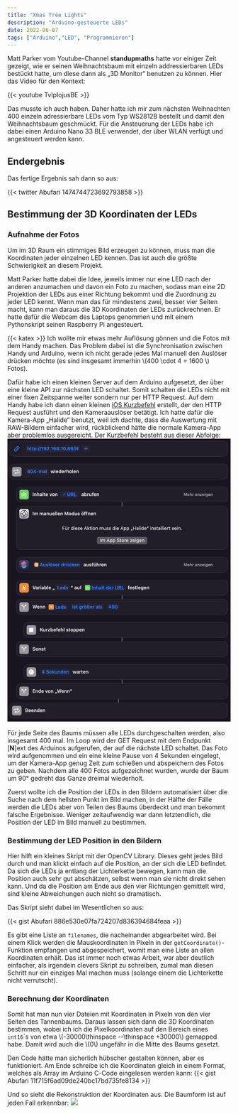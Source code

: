 ```yaml
---
title: "Xmas Tree Lights"
description: "Arduino-gesteuerte LEDs"
date: 2022-06-07
tags: ["Arduino","LED", "Programmieren"]
---
```


Matt Parker vom Youtube-Channel **standupmaths** hatte vor einiger Zeit gezeigt, wie er seinen Weihnachtsbaum mit einzeln addressierbaren LEDs bestückt hatte, um diese dann als „3D Monitor“ benutzen zu können.
Hier das Video für den Kontext:

{{< youtube TvlpIojusBE >}}

Das musste ich auch haben.
Daher hatte ich mir zum nächsten Weihnachten 400 einzeln adressierbare LEDs vom Typ WS2812B bestellt und damit den Weihnachtsbaum geschmückt.
Für die Ansteuerung der LEDs habe ich dabei einen Arduino Nano 33 BLE verwendet, der über WLAN verfügt und angesteuert werden kann.

## Endergebnis
Das fertige Ergebnis sah dann so aus:

{{< twitter Abufari 1474744723692793858 >}}

## Bestimmung der 3D Koordinaten der LEDs

### Aufnahme der Fotos

Um im 3D Raum ein stimmiges Bild erzeugen zu können, muss man die Koordinaten jeder einzelnen LED kennen.
Das ist auch die größte Schwierigkeit an diesem Projekt.

Matt Parker hatte dabei die Idee, jeweils immer nur eine LED nach der anderen anzumachen und davon ein Foto zu machen, sodass man eine 2D Projektion der LEDs aus einer Richtung bekommt und die Zuordnung zu jeder LED kennt.
Wenn man das für mindestens zwei, besser vier Seiten macht, kann man daraus die 3D Koordinaten der LEDs zurückrechnen.
Er hatte dafür die Webcam des Laptops genommen und mit einem Pythonskript seinen Raspberry Pi angesteuert.

{{< katex >}}
Ich wollte mir etwas mehr Auflösung gönnen und die Fotos mit dem Handy machen.
Das Problem dabei ist die Synchronisation zwischen Handy und Arduino, wenn ich nicht gerade jedes Mal manuell den Auslöser drücken möchte (es sind insgesamt immerhin \\(400 \cdot 4 = 1600 \\) Fotos).

Dafür habe ich einen kleinen Server auf dem Arduino aufgesetzt, der über eine kleine API zur nächsten LED schaltet.
Somit schalten die LEDs nicht mit einer fixen Zeitspanne weiter sondern nur per HTTP Request.
Auf dem Handy habe ich dann einen kleinen
<a href="https://www.icloud.com/shortcuts/ad814d56b8564ad2b0cfd200306038c6" target=_blank >iOS Kurzbefehl</a>
erstellt, der den HTTP Request ausführt und den Kameraauslöser betätigt.
Ich hatte dafür die Kamera-App „Halide“ benutzt, weil ich dachte, dass die Auswertung mit RAW-Bildern einfacher wird, rückblickend hätte die normale Kamera-App aber problemlos ausgereicht.
Der Kurzbefehl besteht aus dieser Abfolge:
![iOS Kurzbefehl](ChristmasTree_Kurzbefehl.png "Kurzbefehl")

Für jede Seite des Baums müssen alle LEDs durchgeschalten werden, also insgesamt 400 mal.
Im Loop wird der GET Request mit dem Endpunkt [**N**]ext des Arduinos aufgerufen, der auf die nächste LED schaltet.
Das Foto wird aufgenommen und ein eine kleine Pause von 4 Sekunden eingelegt, um der Kamera-App genug Zeit zum schießen und abspeichern des Fotos zu geben.
Nachdem alle 400 Fotos aufgezeichnet wurden, wurde der Baum um 90° gedreht das Ganze dreimal wiederholt.

Zuerst wollte ich die Position der LEDs in den Bildern automatisiert über die Suche nach dem hellsten Punkt im Bild machen, in der Hälfte der Fälle werden die LEDs aber von Teilen des Baums überdeckt und man bekommt falsche Ergebnisse.
Weniger zeitaufwendig war dann letztendlich, die Position der LED im Bild manuell zu bestimmen.

### Bestimmung der LED Position in den Bildern
Hier hilft ein kleines Skript mit der OpenCV Library.
Dieses geht jedes Bild durch und man klickt einfach auf die Position, an der sich die LED befindet.
Da sich die LEDs ja entlang der Lichterkette bewegen, kann man die Position auch sehr gut abschätzen, selbst wenn man sie nicht direkt sehen kann.
Und da die Position am Ende aus den vier Richtungen gemittelt wird, sind kleine Abweichungen auch nicht so dramatisch.

Das Skript sieht dabei im Wesentlichen so aus:

{{< gist Abufari 886e530e07fa724207d836394684feaa >}}



Es gibt eine Liste an `filenames`, die nacheinander abgearbeitet wird.
Bei einem Klick werden die Mauskoordinaten in Pixeln in der `getCoordinate()`-Funktion empfangen und abgespeichert, womit man eine Liste an allen Koordinaten erhält.
Das ist immer noch etwas Arbeit, war aber deutlich einfacher, als irgendein clevers Skript zu schreiben, zumal man diesen Schritt nur ein einziges Mal machen muss (solange einem die Lichterkette nicht verrutscht).

### Berechnung der Koordinaten

Somit hat man nun vier Dateien mit Koordinaten in Pixeln von den vier Seiten des Tannenbaums.
Daraus lassen sich dann die 3D Koordinaten bestimmen, wobei ich ich die Pixelkoordinaten auf den Bereich eines `int16`\`s von etwa \\(-30000\thinspace --\thinspace +30000\\) gemapped habe.
Damit wird auch die \\(0\\) ungefähr in die Mitte des Baums gesetzt.

Den Code hätte man sicherlich hübscher gestalten können, aber es funktioniert.
Am Ende schreibe ich die Koordinaten gleich in einem Format, welches als Array im Arduino C-Code eingelesen werden kann:
{{< gist Abufari 11f715f6ad09de240bc17bd735fe8134 >}}

Und so sieht die Rekonstruktion der Koordinaten aus.
Die Baumform ist auf jeden Fall erkennbar:
<img src="locations.gif" />
